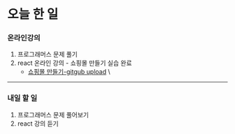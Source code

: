 # 오늘 한 일

### 온라인강의

1. 프로그래머스 문제 풀기
1. react 온라인 강의 - 쇼핑몰 만들기 실습 완료
   - [쇼핑몰 만들기-gitgub upload](https://github.com/youahleum/prototype-shop)
     \

---

### 내일 할 일

1. 프로그래머스 문제 풀어보기
1. react 강의 듣기
